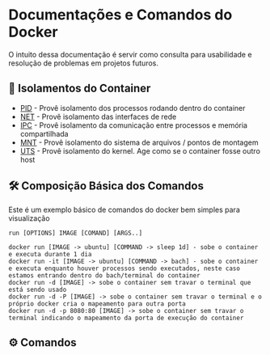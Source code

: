 # Documentações e Comandos do Docker

O intuito dessa documentação é servir como consulta para usabilidade e resolução de problemas em projetos futuros.

## 🚀 Isolamentos do Container

* [PID](https://medium.com/@flaviochess/entendendo-os-containers-do-docker-a4a481007885) - Provê isolamento dos processos rodando dentro do container
* [NET](https://medium.com/@flaviochess/entendendo-os-containers-do-docker-a4a481007885) - Provê isolamento das interfaces de rede
* [IPC](https://medium.com/@flaviochess/entendendo-os-containers-do-docker-a4a481007885) - Provê isolamento da comunicação entre processos e memória compartilhada
* [MNT](https://medium.com/@flaviochess/entendendo-os-containers-do-docker-a4a481007885) - Provê isolamento do sistema de arquivos / pontos de montagem
* [UTS](https://medium.com/@flaviochess/entendendo-os-containers-do-docker-a4a481007885) - Provê isolamento do kernel. Age como se o container fosse outro host

## 🛠️ Composição Básica dos Comandos

Este é um exemplo básico de comandos do docker bem simples para visualização

```
run [OPTIONS] IMAGE [COMAND] [ARGS..]

docker run [IMAGE -> ubuntu] [COMMAND -> sleep 1d] - sobe o container e executa durante 1 dia
docker run -it [IMAGE -> ubuntu] [COMMAND -> bach] - sobe o container e executa enquanto houver processos sendo executados, neste caso estamos entrando dentro do bach/terminal do container
docker run -d [IMAGE] -> sobe o container sem travar o terminal que está sendo usado
docker run -d -P [IMAGE] -> sobe o container sem travar o terminal e o próprio docker cria o mapeamento para outra porta
docker run -d -p 8080:80 [IMAGE] -> sobe o container sem travar o terminal indicando o mapeamento da porta de execução do container

```


## ⚙️ Comandos 
